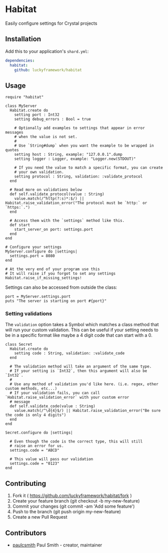 # Habitat

Easily configure settings for Crystal projects

## Installation

Add this to your application's `shard.yml`:

```yaml
dependencies:
  habitat:
    github: luckyframework/habitat
```

## Usage

```crystal
require "habitat"
```

```crystal
class MyServer
  Habitat.create do
    setting port : Int32
    setting debug_errors : Bool = true

    # Optionally add examples to settings that appear in error messages
    # when the value is not set.
    #
    # Use `String#dump` when you want the example to be wrapped in quotes
    setting host : String, example: "127.0.0.1".dump
    setting logger : Logger, example: "Logger.new(STDOUT)"

    # If you need the value to match a specific format, you can create
    # your own validation.
    setting protocol : String, validation: :validate_protocol
  end

  # Read more on validations below
  def self.validate_protocol(value : String)
    value.match(/^http(?:s)*:$/) || Habitat.raise_validation_error("The protocol must be `http:` or `https:`.")
  end

  # Access them with the `settings` method like this.
  def start
    start_server_on port: settings.port
  end
end

# Configure your settings
MyServer.configure do |settings|
  settings.port = 8080
end

# At the very end of your program use this
# It will raise if you forgot to set any settings
Habitat.raise_if_missing_settings!
```

Settings can also be accessed from outside the class:

```crystal
port = MyServer.settings.port
puts "The server is starting on port #{port}"
```

### Setting validations

The `validation` option takes a Symbol which matches a class method
that will run your custom validation. This can be useful if your
setting needs to be in a specific format like maybe a 4 digit code
that can start with a 0.

```crystal
class Secret
  Habitat.create do
    setting code : String, validation: :validate_code
  end

  # The validation method will take an argument of the same type.
  # If your setting is `Int32`, then this argument will also be `Int32`.
  #
  # Use any method of validation you'd like here. (i.e. regex, other custom methods, etc...)
  # If your validation fails, you can call `Habitat.raise_validation_error` with your custom error
  # message
  def self.validate_code(value : String)
    value.match(/^\d{4}$/) || Habitat.raise_validation_error("Be sure the code is only 4 digits")
  end
end

Secret.configure do |settings|

  # Even though the code is the correct type, this will still
  # raise an error for us. 
  settings.code = "ABCD"

  # This value will pass our validation
  settings.code = "0123"
end
```

## Contributing

1. Fork it ( https://github.com/luckyframework/habitat/fork )
2. Create your feature branch (git checkout -b my-new-feature)
3. Commit your changes (git commit -am 'Add some feature')
4. Push to the branch (git push origin my-new-feature)
5. Create a new Pull Request

## Contributors

- [paulcsmith](https://github.com/paulcsmith) Paul Smith - creator, maintainer
